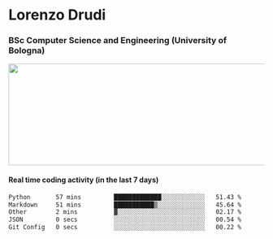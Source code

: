 # Lorenzo Drudi
### BSc Computer Science and Engineering (University of Bologna)

<img src="https://github-readme-stats-lorenzodrudi.vercel.app/api?username=LorenzoDrudi&count_private=true&show_icons=true&theme=gruvbox" height=200px width=550px>

<!---Use wakatime plugins to track the coding time--->
#### Real time coding activity (in the last 7 days)
<!--START_SECTION:waka-->

```txt
Python       57 mins         █████████████░░░░░░░░░░░░   51.43 %
Markdown     51 mins         ███████████▒░░░░░░░░░░░░░   45.64 %
Other        2 mins          ▓░░░░░░░░░░░░░░░░░░░░░░░░   02.17 %
JSON         0 secs          ░░░░░░░░░░░░░░░░░░░░░░░░░   00.54 %
Git Config   0 secs          ░░░░░░░░░░░░░░░░░░░░░░░░░   00.22 %
```

<!--END_SECTION:waka-->
